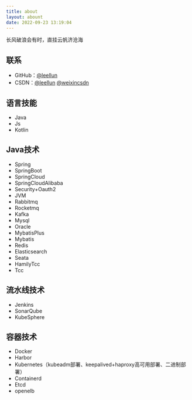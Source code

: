 ```yaml
---
title: about
layout: abount
date: 2022-09-23 13:19:04
---
```


长风破浪会有时，直挂云帆济沧海

## 联系

- GitHub：[@leellun](https://github.com/leellun)
- CSDN：[@leellun](https://blog.csdn.net/liu289747235) [@weixincsdn](https://blog.csdn.net/weixin_44416039) 

## 语言技能

- Java 
- Js
- Kotlin 

##  Java技术

- Spring
- SpringBoot
- SpringCloud
- SpringCloudAlibaba
- Security+Oauth2
- JVM
- Rabbitmq
- Rocketmq
- Kafka
- Mysql
- Oracle
- MybatisPlus
- Mybatis
- Redis
- Elasticsearch
- Seata
- HamilyTcc
- Tcc

## 流水线技术

- Jenkins
- SonarQube
- KubeSphere

## 容器技术

- Docker
- Harbor
- Kubernetes（kubeadm部署、keepalived+haproxy高可用部署、二进制部署）
- Containerd
- Etcd
- openelb